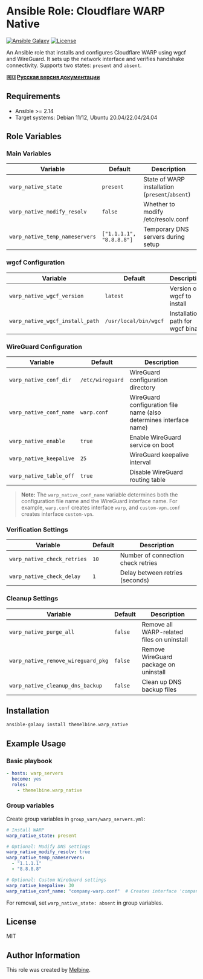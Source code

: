 # Ansible Role: Cloudflare WARP Native

[![Ansible Galaxy](https://img.shields.io/badge/ansible--galaxy-themelbine.warp__native-blue.svg)](https://galaxy.ansible.com/themelbine/warp_native)
[![License](https://img.shields.io/badge/license-MIT-brightgreen.svg)](LICENSE)

An Ansible role that installs and configures Cloudflare WARP using wgcf and WireGuard. It sets up the network interface and verifies handshake connectivity. Supports two states: `present` and `absent`.

**🇷🇺 [Русская версия документации](README_ru.md)**

## Requirements

- Ansible >= 2.14
- Target systems: Debian 11/12, Ubuntu 20.04/22.04/24.04

## Role Variables

### Main Variables

| Variable | Default | Description |
|----------|---------|-------------|
| `warp_native_state` | `present` | State of WARP installation (`present`/`absent`) |
| `warp_native_modify_resolv` | `false` | Whether to modify /etc/resolv.conf |
| `warp_native_temp_nameservers` | `["1.1.1.1", "8.8.8.8"]` | Temporary DNS servers during setup |

### wgcf Configuration

| Variable | Default | Description |
|----------|---------|-------------|
| `warp_native_wgcf_version` | `latest` | Version of wgcf to install |
| `warp_native_wgcf_install_path` | `/usr/local/bin/wgcf` | Installation path for wgcf binary |

### WireGuard Configuration

| Variable | Default | Description |
|----------|---------|-------------|
| `warp_native_conf_dir` | `/etc/wireguard` | WireGuard configuration directory |
| `warp_native_conf_name` | `warp.conf` | WireGuard configuration file name (also determines interface name) |
| `warp_native_enable` | `true` | Enable WireGuard service on boot |
| `warp_native_keepalive` | `25` | WireGuard keepalive interval |
| `warp_native_table_off` | `true` | Disable WireGuard routing table |

> **Note:** The `warp_native_conf_name` variable determines both the configuration file name and the WireGuard interface name. For example, `warp.conf` creates interface `warp`, and `custom-vpn.conf` creates interface `custom-vpn`.

### Verification Settings

| Variable | Default | Description |
|----------|---------|-------------|
| `warp_native_check_retries` | `10` | Number of connection check retries |
| `warp_native_check_delay` | `1` | Delay between retries (seconds) |

### Cleanup Settings

| Variable | Default | Description |
|----------|---------|-------------|
| `warp_native_purge_all` | `false` | Remove all WARP-related files on uninstall |
| `warp_native_remove_wireguard_pkg` | `false` | Remove WireGuard package on uninstall |
| `warp_native_cleanup_dns_backup` | `false` | Clean up DNS backup files |

## Installation

```bash
ansible-galaxy install themelbine.warp_native
```

## Example Usage

### Basic playbook

```yaml
- hosts: warp_servers
  become: yes
  roles:
    - themelbine.warp_native
```

### Group variables

Create group variables in `group_vars/warp_servers.yml`:

```yaml
# Install WARP
warp_native_state: present

# Optional: Modify DNS settings
warp_native_modify_resolv: true
warp_native_temp_nameservers:
  - "1.1.1.1"
  - "8.8.8.8"

# Optional: Custom WireGuard settings
warp_native_keepalive: 30
warp_native_conf_name: "company-warp.conf"  # Creates interface 'company-warp'
```

For removal, set `warp_native_state: absent` in group variables.

## License

MIT

## Author Information

This role was created by [Melbine](https://github.com/themelbine).
